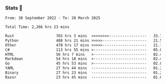 ### Stats 👋
<!--START_SECTION:waka-->

```txt
From: 30 September 2022 - To: 20 March 2025

Total Time: 2,266 hrs 23 mins

Rust                   765 hrs 3 mins  >>>>>>>>-----------------   33.76 %
Python                 488 hrs 21 mins >>>>>--------------------   21.55 %
Other                  478 hrs 17 mins >>>>>--------------------   21.10 %
C#                     113 hrs 55 mins >------------------------   05.03 %
HTML                   56 hrs 7 mins   >------------------------   02.48 %
Markdown               54 hrs 18 mins  >------------------------   02.40 %
Go                     45 hrs 53 mins  >------------------------   02.03 %
YAML                   27 hrs 44 mins  -------------------------   01.22 %
Binary                 27 hrs 23 mins  -------------------------   01.21 %
Razor                  23 hrs 45 mins  -------------------------   01.05 %
```

<!--END_SECTION:waka-->

<!--
**buhaytza2005/buhaytza2005** is a ✨ _special_ ✨ repository because its `README.md` (this file) appears on your GitHub profile.

Here are some ideas to get you started:

- 🔭 I’m currently working on ...
- 🌱 I’m currently learning ...
- 👯 I’m looking to collaborate on ...
- 🤔 I’m looking for help with ...
- 💬 Ask me about ...
- 📫 How to reach me: ...
- 😄 Pronouns: ...
- ⚡ Fun fact: ...
-->


